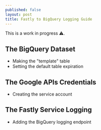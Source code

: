 ```yaml
---
published: false
layout: post
title: Fastly to BigQuery Logging Guide
---
```

This is a work in progress ⚠️.

## The BigQuery Dataset

* Making the "template" table
* Setting the default table expiration

## The Google APIs Credentials

* Creating the service account

## The Fastly Service Logging

* Adding the BigQuery logging endpoint